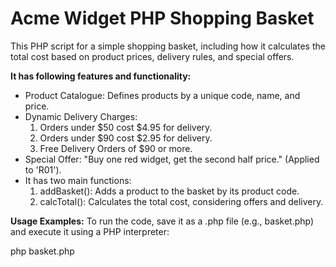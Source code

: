 # Acme Widget PHP Shopping Basket
This PHP script for a simple shopping basket, including how it calculates the total cost based on product prices, delivery rules, and special offers.

**It has following features and functionality:**
- Product Catalogue: Defines products by a unique code, name, and price.
- Dynamic Delivery Charges:
  1. Orders under $50 cost $4.95 for delivery.
  2. Orders under $90 cost $2.95 for delivery.
  3. Free Delivery Orders of $90 or more.
- Special Offer: "Buy one red widget, get the second half price." (Applied to 'R01').
- It has two main functions:
  1. addBasket(): Adds a product to the basket by its product code.
  2. calcTotal(): Calculates the total cost, considering offers and delivery.
 
**Usage Examples:**
To run the code, save it as a .php file (e.g., basket.php) and execute it using a PHP interpreter:

php basket.php
